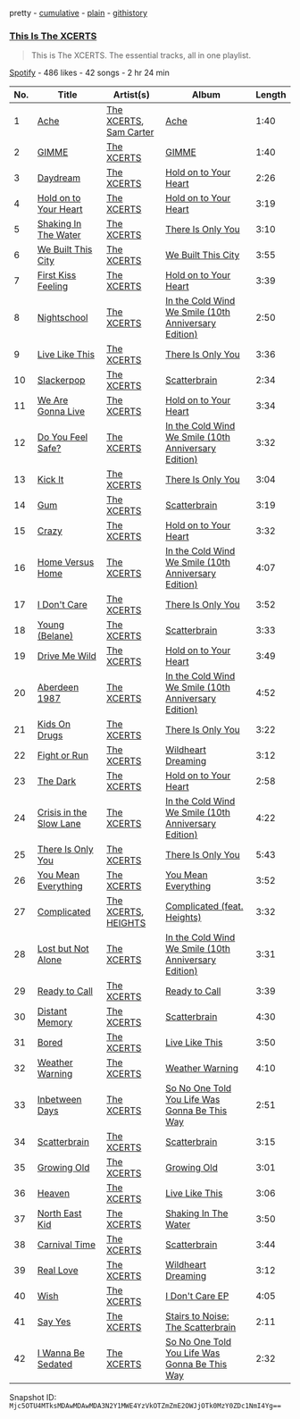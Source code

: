 pretty - [cumulative](/playlists/cumulative/37i9dQZF1DZ06evO4pXTlk.md) - [plain](/playlists/plain/37i9dQZF1DZ06evO4pXTlk) - [githistory](https://github.githistory.xyz/mackorone/spotify-playlist-archive/blob/main/playlists/plain/37i9dQZF1DZ06evO4pXTlk)

### [This Is The XCERTS](https://open.spotify.com/playlist/37i9dQZF1DZ06evO4pXTlk)

> This is The XCERTS\. The essential tracks, all in one playlist.

[Spotify](https://open.spotify.com/user/spotify) - 486 likes - 42 songs - 2 hr 24 min

| No. | Title | Artist(s) | Album | Length |
|---|---|---|---|---|
| 1 | [Ache](https://open.spotify.com/track/2oAmk8u71pk22FAW9330gP) | [The XCERTS](https://open.spotify.com/artist/7sKlSlGo7d1D3dhFYKO0Y5), [Sam Carter](https://open.spotify.com/artist/21QEpK62qn34QVshh4qpTK) | [Ache](https://open.spotify.com/album/4c5GCTtE09FsMxnC2QKqYU) | 1:40 |
| 2 | [GIMME](https://open.spotify.com/track/1d9pnTuvvi0AVgcO8DkP1S) | [The XCERTS](https://open.spotify.com/artist/7sKlSlGo7d1D3dhFYKO0Y5) | [GIMME](https://open.spotify.com/album/65bHWObuGFN9SQqitY9dMi) | 1:40 |
| 3 | [Daydream](https://open.spotify.com/track/4ZJRoFTNJzcA1KKJgxncvu) | [The XCERTS](https://open.spotify.com/artist/7sKlSlGo7d1D3dhFYKO0Y5) | [Hold on to Your Heart](https://open.spotify.com/album/0dUfvaLw6L22guWr1ldEr2) | 2:26 |
| 4 | [Hold on to Your Heart](https://open.spotify.com/track/309SSdFnorhTPt5zIAdr7g) | [The XCERTS](https://open.spotify.com/artist/7sKlSlGo7d1D3dhFYKO0Y5) | [Hold on to Your Heart](https://open.spotify.com/album/2vpzTHAONPRfkg1np7dbjX) | 3:19 |
| 5 | [Shaking In The Water](https://open.spotify.com/track/4EAEzurHVgxsXmJ263P6fV) | [The XCERTS](https://open.spotify.com/artist/7sKlSlGo7d1D3dhFYKO0Y5) | [There Is Only You](https://open.spotify.com/album/1PVASk4Wj9YoOlllQgDUoL) | 3:10 |
| 6 | [We Built This City](https://open.spotify.com/track/6uGax7tGLYcmZ0Nk12eO9a) | [The XCERTS](https://open.spotify.com/artist/7sKlSlGo7d1D3dhFYKO0Y5) | [We Built This City](https://open.spotify.com/album/25XwdliNAo6VrO7J2U2GxJ) | 3:55 |
| 7 | [First Kiss Feeling](https://open.spotify.com/track/3Ow3vn452NgBsTr09NZVAw) | [The XCERTS](https://open.spotify.com/artist/7sKlSlGo7d1D3dhFYKO0Y5) | [Hold on to Your Heart](https://open.spotify.com/album/0dUfvaLw6L22guWr1ldEr2) | 3:39 |
| 8 | [Nightschool](https://open.spotify.com/track/7kypxcJ3LGW1OFH0PLvpf9) | [The XCERTS](https://open.spotify.com/artist/7sKlSlGo7d1D3dhFYKO0Y5) | [In the Cold Wind We Smile \(10th Anniversary Edition\)](https://open.spotify.com/album/7KpMyE6xSVdRVdkIxSng5N) | 2:50 |
| 9 | [Live Like This](https://open.spotify.com/track/4Vt9jIvA2OSFZ7V1UKYDyy) | [The XCERTS](https://open.spotify.com/artist/7sKlSlGo7d1D3dhFYKO0Y5) | [There Is Only You](https://open.spotify.com/album/1PVASk4Wj9YoOlllQgDUoL) | 3:36 |
| 10 | [Slackerpop](https://open.spotify.com/track/7qgp4PNvNPG5vPoMeGg29E) | [The XCERTS](https://open.spotify.com/artist/7sKlSlGo7d1D3dhFYKO0Y5) | [Scatterbrain](https://open.spotify.com/album/7qJcUjJEAzI5t3xdD496Ap) | 2:34 |
| 11 | [We Are Gonna Live](https://open.spotify.com/track/4xecVWlowXeLZXxGZ3eeBS) | [The XCERTS](https://open.spotify.com/artist/7sKlSlGo7d1D3dhFYKO0Y5) | [Hold on to Your Heart](https://open.spotify.com/album/0dUfvaLw6L22guWr1ldEr2) | 3:34 |
| 12 | [Do You Feel Safe?](https://open.spotify.com/track/71B1fNBwSnln85JuY4bTh3) | [The XCERTS](https://open.spotify.com/artist/7sKlSlGo7d1D3dhFYKO0Y5) | [In the Cold Wind We Smile \(10th Anniversary Edition\)](https://open.spotify.com/album/7KpMyE6xSVdRVdkIxSng5N) | 3:32 |
| 13 | [Kick It](https://open.spotify.com/track/6DudfdpqtGRCyUoTcMAmJb) | [The XCERTS](https://open.spotify.com/artist/7sKlSlGo7d1D3dhFYKO0Y5) | [There Is Only You](https://open.spotify.com/album/1PVASk4Wj9YoOlllQgDUoL) | 3:04 |
| 14 | [Gum](https://open.spotify.com/track/5cOebVOa8m5nfJOIGvBErB) | [The XCERTS](https://open.spotify.com/artist/7sKlSlGo7d1D3dhFYKO0Y5) | [Scatterbrain](https://open.spotify.com/album/7qJcUjJEAzI5t3xdD496Ap) | 3:19 |
| 15 | [Crazy](https://open.spotify.com/track/4OUtEuCBZvKlaPKzBG7M4G) | [The XCERTS](https://open.spotify.com/artist/7sKlSlGo7d1D3dhFYKO0Y5) | [Hold on to Your Heart](https://open.spotify.com/album/0dUfvaLw6L22guWr1ldEr2) | 3:32 |
| 16 | [Home Versus Home](https://open.spotify.com/track/1xCHmRrMoqWgW3pMlyiJpR) | [The XCERTS](https://open.spotify.com/artist/7sKlSlGo7d1D3dhFYKO0Y5) | [In the Cold Wind We Smile \(10th Anniversary Edition\)](https://open.spotify.com/album/7KpMyE6xSVdRVdkIxSng5N) | 4:07 |
| 17 | [I Don't Care](https://open.spotify.com/track/2Jt31docTzpsvfouRxEwoX) | [The XCERTS](https://open.spotify.com/artist/7sKlSlGo7d1D3dhFYKO0Y5) | [There Is Only You](https://open.spotify.com/album/1PVASk4Wj9YoOlllQgDUoL) | 3:52 |
| 18 | [Young \(Belane\)](https://open.spotify.com/track/6O3tpTZNeD4v0VEUvaBwSZ) | [The XCERTS](https://open.spotify.com/artist/7sKlSlGo7d1D3dhFYKO0Y5) | [Scatterbrain](https://open.spotify.com/album/7qJcUjJEAzI5t3xdD496Ap) | 3:33 |
| 19 | [Drive Me Wild](https://open.spotify.com/track/0vOuCoedkkXYOpU3QYkCBa) | [The XCERTS](https://open.spotify.com/artist/7sKlSlGo7d1D3dhFYKO0Y5) | [Hold on to Your Heart](https://open.spotify.com/album/0dUfvaLw6L22guWr1ldEr2) | 3:49 |
| 20 | [Aberdeen 1987](https://open.spotify.com/track/4IPBnGpwKJIlSdlq8kgZVv) | [The XCERTS](https://open.spotify.com/artist/7sKlSlGo7d1D3dhFYKO0Y5) | [In the Cold Wind We Smile \(10th Anniversary Edition\)](https://open.spotify.com/album/7KpMyE6xSVdRVdkIxSng5N) | 4:52 |
| 21 | [Kids On Drugs](https://open.spotify.com/track/5JZKRfxtw70OBNY1dSrJlW) | [The XCERTS](https://open.spotify.com/artist/7sKlSlGo7d1D3dhFYKO0Y5) | [There Is Only You](https://open.spotify.com/album/1PVASk4Wj9YoOlllQgDUoL) | 3:22 |
| 22 | [Fight or Run](https://open.spotify.com/track/1bkRlqgIqGHsthK66ot39Q) | [The XCERTS](https://open.spotify.com/artist/7sKlSlGo7d1D3dhFYKO0Y5) | [Wildheart Dreaming](https://open.spotify.com/album/66OUu51LrvQjuywPP78Itc) | 3:12 |
| 23 | [The Dark](https://open.spotify.com/track/0dssgFX5eTaCA7TcSwgDII) | [The XCERTS](https://open.spotify.com/artist/7sKlSlGo7d1D3dhFYKO0Y5) | [Hold on to Your Heart](https://open.spotify.com/album/0dUfvaLw6L22guWr1ldEr2) | 2:58 |
| 24 | [Crisis in the Slow Lane](https://open.spotify.com/track/7qWw4H4fBYV3p0rPrpT8IV) | [The XCERTS](https://open.spotify.com/artist/7sKlSlGo7d1D3dhFYKO0Y5) | [In the Cold Wind We Smile \(10th Anniversary Edition\)](https://open.spotify.com/album/7KpMyE6xSVdRVdkIxSng5N) | 4:22 |
| 25 | [There Is Only You](https://open.spotify.com/track/7aqRsbwlcDexjeRKdv6UGc) | [The XCERTS](https://open.spotify.com/artist/7sKlSlGo7d1D3dhFYKO0Y5) | [There Is Only You](https://open.spotify.com/album/1PVASk4Wj9YoOlllQgDUoL) | 5:43 |
| 26 | [You Mean Everything](https://open.spotify.com/track/5AbVoazHJjVZvRBekq3BhI) | [The XCERTS](https://open.spotify.com/artist/7sKlSlGo7d1D3dhFYKO0Y5) | [You Mean Everything](https://open.spotify.com/album/4clkcMkCg0FE8HizG0CE8K) | 3:52 |
| 27 | [Complicated](https://open.spotify.com/track/7w7WlXyXPuo0AuuWMSGw98) | [The XCERTS](https://open.spotify.com/artist/7sKlSlGo7d1D3dhFYKO0Y5), [HEIGHTS](https://open.spotify.com/artist/5EdogtWIzqFv45sdk6ePZH) | [Complicated \(feat\. Heights\)](https://open.spotify.com/album/3b5UdO9XkyHFQLFlNaWs01) | 3:32 |
| 28 | [Lost but Not Alone](https://open.spotify.com/track/5GwRCe3UTH28eBBlD3Qjad) | [The XCERTS](https://open.spotify.com/artist/7sKlSlGo7d1D3dhFYKO0Y5) | [In the Cold Wind We Smile \(10th Anniversary Edition\)](https://open.spotify.com/album/7KpMyE6xSVdRVdkIxSng5N) | 3:31 |
| 29 | [Ready to Call](https://open.spotify.com/track/5ie3gZHgWj0Tip7YxJFTn6) | [The XCERTS](https://open.spotify.com/artist/7sKlSlGo7d1D3dhFYKO0Y5) | [Ready to Call](https://open.spotify.com/album/4CMzznQBNj0AP2uDAxbbGS) | 3:39 |
| 30 | [Distant Memory](https://open.spotify.com/track/4l4SP3rYBjOvJCEcLQH75f) | [The XCERTS](https://open.spotify.com/artist/7sKlSlGo7d1D3dhFYKO0Y5) | [Scatterbrain](https://open.spotify.com/album/7qJcUjJEAzI5t3xdD496Ap) | 4:30 |
| 31 | [Bored](https://open.spotify.com/track/3r5giCeK7AtSByLMbmQgl0) | [The XCERTS](https://open.spotify.com/artist/7sKlSlGo7d1D3dhFYKO0Y5) | [Live Like This](https://open.spotify.com/album/6aid0JJx7b8qP7kRNejoGd) | 3:50 |
| 32 | [Weather Warning](https://open.spotify.com/track/7brYfjNrouDl1WtqLxQP9s) | [The XCERTS](https://open.spotify.com/artist/7sKlSlGo7d1D3dhFYKO0Y5) | [Weather Warning](https://open.spotify.com/album/7BmVhPGyq2fG5Cg0Y1v4VF) | 4:10 |
| 33 | [Inbetween Days](https://open.spotify.com/track/1nnXpxZyF7ule644vVi1RZ) | [The XCERTS](https://open.spotify.com/artist/7sKlSlGo7d1D3dhFYKO0Y5) | [So No One Told You Life Was Gonna Be This Way](https://open.spotify.com/album/7Dubvhg0cRoqLSb3TVKfHg) | 2:51 |
| 34 | [Scatterbrain](https://open.spotify.com/track/4WcdCE3c0lY31jac8qPRnt) | [The XCERTS](https://open.spotify.com/artist/7sKlSlGo7d1D3dhFYKO0Y5) | [Scatterbrain](https://open.spotify.com/album/7qJcUjJEAzI5t3xdD496Ap) | 3:15 |
| 35 | [Growing Old](https://open.spotify.com/track/6awPRJmTQazCOxeIRLq416) | [The XCERTS](https://open.spotify.com/artist/7sKlSlGo7d1D3dhFYKO0Y5) | [Growing Old](https://open.spotify.com/album/3bdamvYH1KgiOC7H2MeW69) | 3:01 |
| 36 | [Heaven](https://open.spotify.com/track/0YPxplaEoKPTWDTfh8emvI) | [The XCERTS](https://open.spotify.com/artist/7sKlSlGo7d1D3dhFYKO0Y5) | [Live Like This](https://open.spotify.com/album/6aid0JJx7b8qP7kRNejoGd) | 3:06 |
| 37 | [North East Kid](https://open.spotify.com/track/5Itxr5Pxr7Gm283MnkbcRv) | [The XCERTS](https://open.spotify.com/artist/7sKlSlGo7d1D3dhFYKO0Y5) | [Shaking In The Water](https://open.spotify.com/album/4qAwGPiGVQvbgccrF34jih) | 3:50 |
| 38 | [Carnival Time](https://open.spotify.com/track/0d05B9yk71AD3d4PRb1LbB) | [The XCERTS](https://open.spotify.com/artist/7sKlSlGo7d1D3dhFYKO0Y5) | [Scatterbrain](https://open.spotify.com/album/7qJcUjJEAzI5t3xdD496Ap) | 3:44 |
| 39 | [Real Love](https://open.spotify.com/track/5lfjKinwOHkwLfExvzMOLI) | [The XCERTS](https://open.spotify.com/artist/7sKlSlGo7d1D3dhFYKO0Y5) | [Wildheart Dreaming](https://open.spotify.com/album/66OUu51LrvQjuywPP78Itc) | 3:12 |
| 40 | [Wish](https://open.spotify.com/track/4eynH9mNWCPMAmFujU8Qyy) | [The XCERTS](https://open.spotify.com/artist/7sKlSlGo7d1D3dhFYKO0Y5) | [I Don't Care EP](https://open.spotify.com/album/5vWXHtJ5HbfIBKzwQv0wqk) | 4:05 |
| 41 | [Say Yes](https://open.spotify.com/track/4Bglz77Z736LzNpBCQrE2M) | [The XCERTS](https://open.spotify.com/artist/7sKlSlGo7d1D3dhFYKO0Y5) | [Stairs to Noise: The Scatterbrain](https://open.spotify.com/album/0nge5MyzEgVNZnc4OPg518) | 2:11 |
| 42 | [I Wanna Be Sedated](https://open.spotify.com/track/29p7YwJIPrek6T2dwrrVwK) | [The XCERTS](https://open.spotify.com/artist/7sKlSlGo7d1D3dhFYKO0Y5) | [So No One Told You Life Was Gonna Be This Way](https://open.spotify.com/album/7Dubvhg0cRoqLSb3TVKfHg) | 2:32 |

Snapshot ID: `Mjc5OTU4MTksMDAwMDAwMDA3N2Y1MWE4YzVkOTZmZmE2OWJjOTk0MzY0ZDc1NmI4Yg==`
